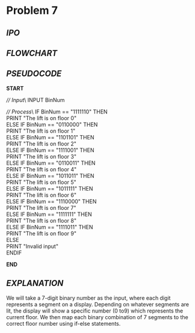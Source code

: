 # Problem 7

## *IPO*

## *FLOWCHART*

## *PSEUDOCODE*

**START**

*// Input*\\
INPUT BinNum

*// Process*\ 
IF BinNum == "1111110" THEN\
  PRINT "The lift is on floor 0"\
  ELSE IF BinNum == "0110000" THEN\
    PRINT "The lift is on floor 1"\
  ELSE IF BinNum == "1101101" THEN\
    PRINT "The lift is on floor 2"\
  ELSE IF BinNum == "1111001" THEN\
    PRINT "The lift is on floor 3"\
  ELSE IF BinNum == "0110011" THEN\
    PRINT "The lift is on floor 4"\
  ELSE IF BinNum == "1011011" THEN\
    PRINT "The lift is on floor 5"\
  ELSE IF BinNum == "1011111" THEN\
    PRINT "The lift is on floor 6"\
  ELSE IF BinNum == "1110000" THEN\
    PRINT "The lift is on floor 7"\
  ELSE IF BinNum == "1111111" THEN\
    PRINT "The lift is on floor 8"\
  ELSE IF BinNum == "1111011" THEN\
    PRINT "The lift is on floor 9"\
ELSE\
    PRINT "Invalid input"\
ENDIF
  
**END**

## *EXPLANATION*

We will take a 7-digit binary number as the input, where each digit represents a segment on a display. Depending on whatever segments are lit, the display will show a specific number (0 to9) which represents the current floor. We then map each binary combination of 7 segments to the correct floor number using if-else statements.
